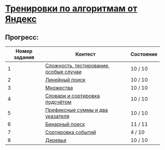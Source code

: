 # [Тренировки по алгоритмам от Яндекс](https://yandex.ru/yaintern/algorithm-training)

## Прогресс:

| Номер задания | Контест | Состояние |
|---|---|---|
|1|[Сложность, тестирование, особые случаи](https://contest.yandex.ru/contest/27393/enter/)|10 / 10|
|2|[Линейный поиск](https://contest.yandex.ru/contest/27472/enter/)|10 / 10|
|3|[Множества](https://contest.yandex.ru/contest/27663/enter/)|10 / 10|
|4|[Словари и сортировка подсчётом](https://contest.yandex.ru/contest/27665/enter/)|10 / 10|
|5|[Префиксные суммы и два указателя](https://contest.yandex.ru/contest/27794/enter/)|10 / 10|
|6|[Бинарный поиск](https://contest.yandex.ru/contest/27844/enter/)|11 / 11|
|7|[Сортировка событий](https://contest.yandex.ru/contest/27883/enter/)|4 / 10|
|8|[Деревья](https://contest.yandex.ru/contest/28069/enter/)|10 / 10|

